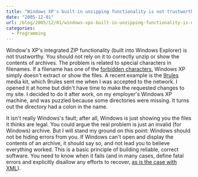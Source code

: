 ```yaml
---
title: "Windows XP's built-in unzipping functionality is not trustworthy"
date: "2005-12-01"
url: /blog/2005/12/01/windows-xps-built-in-unzipping-functionality-is-not-trustworthy/
categories:
  - Programming
---
```

Window's XP's integrated ZIP functionality (built into Windows Explorer) is not trustworthy. You should not rely on it to correctly unzip or show the contents of archives. The problem is related to special characters in filenames. If a filename has one of the [forbidden characters](/blog/2005/11/17/maximizing-filesystem-portability/), Windows XP simply doesn't extract or show the files. A recent example is the [9rules](http://9rules.com) media kit, which 9rules sent me when I was accepted to the network. I opened it at home but didn't have time to make the requested changes to my site. I decided to do it after work, on my employer's Windows XP machine, and was puzzled because some directories were missing. It turns out the directory had a colon in the name.

It isn't really Windows's fault; after all, Windows is just showing you the files it thinks are legal. You could argue the real problem is just an invalid (for Windows) archive. But I will stand my ground on this point: Windows should not be hiding errors from you. If Windows can't open and display the contents of an archive, it should say so, and not lead you to believe everything worked. This is a basic principle of building reliable, correct software. You need to know when it fails (and in many cases, define fatal errors and explicitly disallow any efforts to recover, [as is the case with XML](http://www.w3.org/TR/REC-xml/#dt-fatal)).


